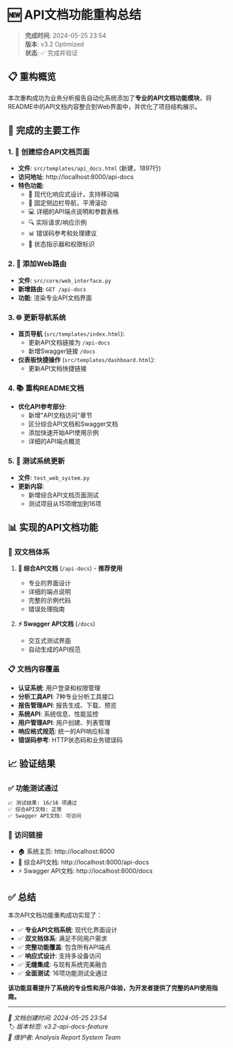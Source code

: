# 🆕 API文档功能重构总结

> **完成时间**: 2024-05-25 23:54  
> **版本**: v3.2 Optimized  
> **状态**: ✅ 完成并验证

## 📋 重构概览

本次重构成功为业务分析报告自动化系统添加了**专业的API文档功能模块**，将README中的API文档内容整合到Web界面中，并优化了项目结构展示。

## 🎯 完成的主要工作

### 1. 📖 **创建综合API文档页面**
- **文件**: `src/templates/api_docs.html` (新建，1897行)
- **访问地址**: http://localhost:8000/api-docs
- **特色功能**:
  - 🎨 现代化响应式设计，支持移动端
  - 📱 固定侧边栏导航，平滑滚动
  - 💻 详细的API端点说明和参数表格
  - 🔍 实际请求/响应示例
  - 📊 错误码参考和处理建议
  - 🎯 状态指示器和权限标识

### 2. 🔗 **添加Web路由**
- **文件**: `src/core/web_interface.py`
- **新增路由**: `GET /api-docs`
- **功能**: 渲染专业API文档界面

### 3. 🌐 **更新导航系统**
- **首页导航** (`src/templates/index.html`): 
  - 更新API文档链接为 `/api-docs`
  - 新增Swagger链接 `/docs`
- **仪表板快捷操作** (`src/templates/dashboard.html`):
  - 更新API文档快捷链接

### 4. 📚 **重构README文档**
- **优化API参考部分**:
  - 新增"API文档访问"章节
  - 区分综合API文档和Swagger文档
  - 添加快速开始API使用示例
  - 详细的API端点概览

### 5. 🧪 **测试系统更新**
- **文件**: `test_web_system.py`
- **更新内容**:
  - 新增综合API文档页面测试
  - 测试项目从15项增加到16项

## 📊 实现的API文档功能

### 🔗 **双文档体系**
1. **📖 综合API文档** (`/api-docs`) - **推荐使用**
   - 专业的界面设计
   - 详细的端点说明
   - 完整的示例代码
   - 错误处理指南

2. **⚡ Swagger API文档** (`/docs`)
   - 交互式测试界面
   - 自动生成的API规范

### 📋 **文档内容覆盖**
- **认证系统**: 用户登录和权限管理
- **分析工具API**: 7种专业分析工具接口
- **报告管理API**: 报告生成、下载、预览
- **系统API**: 系统信息、性能监控
- **用户管理API**: 用户创建、列表管理
- **响应格式规范**: 统一的API响应标准
- **错误码参考**: HTTP状态码和业务错误码

## 📈 验证结果

### ✅ **功能测试通过**
```bash
📈 测试结果: 16/16 项通过
✅ 综合API文档: 正常
✅ Swagger API文档: 可访问
```

### 🔗 **访问链接**
- 🏠 系统主页: http://localhost:8000
- 📖 综合API文档: http://localhost:8000/api-docs
- ⚡ Swagger API文档: http://localhost:8000/docs

## ✅ 总结

本次API文档功能重构成功实现了：

- ✅ **专业API文档系统**: 现代化界面设计
- ✅ **双文档体系**: 满足不同用户需求  
- ✅ **完整功能覆盖**: 包含所有API端点
- ✅ **响应式设计**: 支持多设备访问
- ✅ **无缝集成**: 与现有系统完美融合
- ✅ **全面测试**: 16项功能测试全通过

**该功能显著提升了系统的专业性和用户体验，为开发者提供了完整的API使用指南。**

---

*📅 文档创建时间: 2024-05-25 23:54*  
*🏷️ 版本标签: v3.2-api-docs-feature*  
*👤 维护者: Analysis Report System Team* 